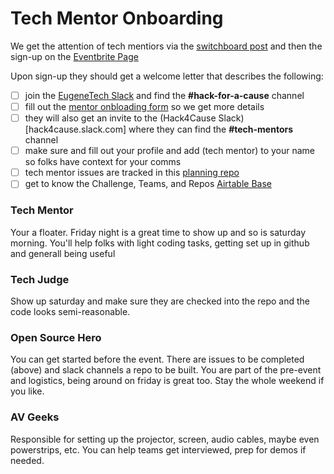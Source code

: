 # Tech Mentor Onboarding
We get the attention of tech mentiors via the [switchboard post](https://eugenetech.switchboardhq.com/posts/44423) 
and then the sign-up on the [Eventbrite Page](https://eugenetech.switchboardhq.com/sbel/8e1e4a83e8b63c4a270ab49293a9ca8c?link=https://www.eventbrite.com/e/hack-for-a-cause-2019-registration-58823596962)

Upon sign-up they should get a welcome letter that describes the following:

- [ ] join the [EugeneTech Slack](http://eugslack.com) and find the **#hack-for-a-cause** channel
- [ ] fill out the [mentor onbloading form](https://forms.gle/Hy4qQnLnLhmhgDi9A) so we get more details
- [ ] they will also get an invite to the (Hack4Cause Slack)[hack4cause.slack.com] where they can find the **#tech-mentors** channel
- [ ] make sure and fill out your profile and add (tech mentor) to your name so folks have context for your comms
- [ ] tech mentor issues are tracked in this [planning repo](https://github.com/Hack4Eugene/hack-4-cause-2019-plan/issues)
- [ ] get to know the Challenge, Teams, and Repos [Airtable Base](https://airtable.com/invite/l?inviteId=inviLIdrtt72RnYtB&inviteToken=6ad12622b4539a55702ae83d4e05c8e4def7e2c71d0f96ad53858ababe3afc78)

### Tech Mentor
Your a floater.  Friday night is a great time to show up and so is saturday morning.  You'll help folks with light coding tasks, getting set up in github and generall being useful

### Tech Judge
Show up saturday and make sure they are checked into the repo and the code looks semi-reasonable.

### Open Source Hero
You can get started before the event.  There are issues to be completed (above) and slack channels a repo to be built.  You are part of the pre-event and logistics, being around on friday is great too.  Stay the whole weekend if you like.

### AV Geeks
Responsible for setting up the projector, screen, audio cables, maybe even powerstrips, etc.  You can help teams get interviewed, prep for demos if needed.


